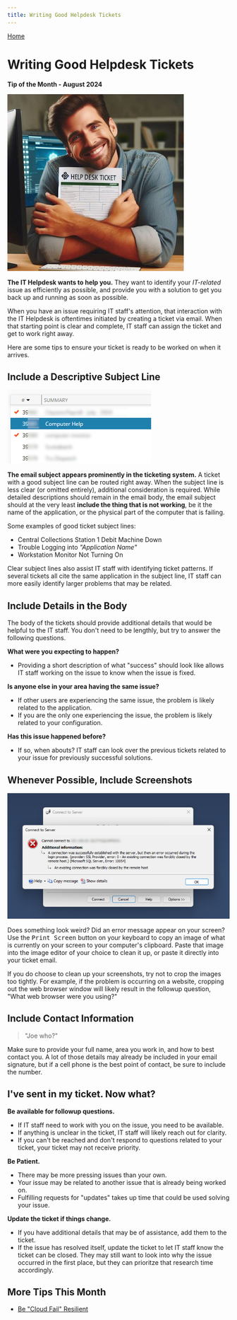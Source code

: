 ```yaml
---
title: Writing Good Helpdesk Tickets
---
```


[Home](https://cityssm.github.io/tip-of-the-month/)

# Writing Good Helpdesk Tickets

**Tip of the Month - August 2024**

![Happy Helpdesk Technician](happyTechnician3.jpg)

**The IT Helpdesk wants to help you.**
They want to identify your _IT-related_ issue as efficiently as possible,
and provide you with a solution to get you back up and running as soon as possible.

When you have an issue requiring IT staff's attention, that interaction
with the IT Helpdesk is oftentimes initiated by creating a ticket via email.
When that starting point is clear and complete,
IT staff can assign the ticket and get to work right away.

Here are some tips to ensure your ticket is ready to be worked on when it arrives.

## Include a Descriptive Subject Line

![Helpdesk Ticket with Summary "Computer Help"](ticketSummary.png)

**The email subject appears prominently in the ticketing system.**
A ticket with a good subject line can be routed right away.
When the subject line is less clear (or omitted entirely), additional consideration is required.
While detailed descriptions should remain in the email body, the email subject should
at the very least **include the thing that is not working**, be it the name of the application,
or the physical part of the computer that is failing.

Some examples of good ticket subject lines:

- Central Collections Station 1 Debit Machine Down
- Trouble Logging into _"Application Name"_
- Workstation Monitor Not Turning On

Clear subject lines also assist IT staff with identifying ticket patterns.
If several tickets all cite the same application in the subject line,
IT staff can more easily identify larger problems that may be related.

## Include Details in the Body

The body of the tickets should provide additional details that would be helpful to the IT staff.
You don't need to be lengthly, but try to answer the following questions.

**What were you expecting to happen?**

- Providing a short description of what "success" should look like allows IT staff working on the issue
  to know when the issue is fixed.

**Is anyone else in your area having the same issue?**

- If other users are experiencing the same issue, the problem is likely related to the application.
- If you are the only one experiencing the issue, the problem is likely related to your configuration.

**Has this issue happened before?**

- If so, when abouts? IT staff can look over the previous tickets related to your issue for previously
  successful solutions.

## Whenever Possible, Include Screenshots

![Error Message](errorMessage.png)

Does something look weird? Did an error message appear on your screen?
Use the <kbd>Print Screen</kbd> button on your keyboard to copy an image of what is currently
on your screen to your computer's clipboard.
Paste that image into the image editor of your choice to clean it up,
or paste it directly into your ticket email.

If you do choose to clean up your screenshots, try not to crop the images too tightly.
For example, if the problem is occurring on a website,
cropping out the web browser window will likely result in the followup question,
"What web browser were you using?"

## Include Contact Information

> "Joe who?"

Make sure to provide your full name, area you work in, and how to best contact you.
A lot of those details may already be included in your email signature,
but if a cell phone is the best point of contact, be sure to include the number.

## I've sent in my ticket. Now what?

**Be available for followup questions.**

- If IT staff need to work with you on the issue, you need to be available.
- If anything is unclear in the ticket, IT staff will likely reach out for clarity.
- If you can't be reached and don't respond to questions related to your ticket,
  your ticket may not receive priority.

**Be Patient.**

- There may be more pressing issues than your own.
- Your issue may be related to another issue that is already being worked on.
- Fulfilling requests for "updates" takes up time that could be used solving your issue.

**Update the ticket if things change.**

- If you have additional details that may be of assistance, add them to the ticket.
- If the issue has resolved itself, update the ticket to let IT staff know the ticket can be closed.
  They may still want to look into why the issue occurred in the first place,
  but they can prioritze that research time accordingly.

## More Tips This Month

- [Be "Cloud Fail" Resilient](be-cloud-fail-resilient.md)
